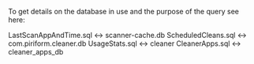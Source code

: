 To get details on the database in use and the purpose of the query see here:


LastScanAppAndTime.sql <-> scanner-cache.db
ScheduledCleans.sql <-> com.piriform.cleaner.db
UsageStats.sql <-> cleaner
CleanerApps.sql <-> cleaner_apps_db
